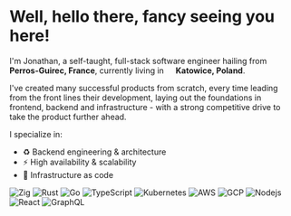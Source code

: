 <h1>Well, hello there, fancy seeing you here!</h1>

<p>I'm Jonathan, a self-taught, full-stack software engineer hailing from <img src="https://cdn-icons-png.flaticon.com/512/197/197560.png" width="13"/> <b>Perros-Guirec, France</b>, currently living in <img src="https://cdn-icons-png.flaticon.com/512/4628/4628690.png" width="13"/> <b>Katowice, Poland</b>.</p>
<p>I've created many successful products from scratch, every time leading from the front lines their development, laying out the foundations in frontend, backend and infrastructure - with a strong competitive drive to take the product further ahead.</p>

I specialize in:

- ♻️ Backend engineering & architecture
- ⚡️ High availability & scalability
- 🔧 Infrastructure as code

<p>
  <img alt="Zig" src="https://img.shields.io/badge/Zig-000000?style=for-the-badge&logo=zig&logoColor=white" />
  <img alt="Rust" src="https://img.shields.io/badge/Rust-CE422B?style=for-the-badge&logo=rust&logoColor=white" />
  <img alt="Go" src="https://img.shields.io/badge/Go-00ADD8?style=for-the-badge&logo=go&logoColor=white" />
  <img alt="TypeScript" src="https://img.shields.io/badge/TypeScript-007ACC?style=for-the-badge&logo=typescript&logoColor=white" />
  <img alt="Kubernetes" src="https://img.shields.io/badge/Kubernetes-326CE5?style=for-the-badge&logo=kubernetes&logoColor=white" />
  <img alt="AWS" src="https://img.shields.io/badge/AWS-232F3E?style=for-the-badge&logo=amazonwebservices&logoColor=white" />
  <img alt="GCP" src="https://img.shields.io/badge/GCP-4285F4?style=for-the-badge&logo=google-cloud&logoColor=white" />
  <img alt="Nodejs" src="https://img.shields.io/badge/Node.js-43853D?style=for-the-badge&logo=node.js&logoColor=white" />
  <img alt="React" src="https://img.shields.io/badge/React-20232A?style=for-the-badge&logo=react&logoColor=61DAFB" />
  <img alt="GraphQL" src="https://img.shields.io/badge/GraphQL-E10098?style=for-the-badge&logo=graphql&logoColor=white" />
</p>
